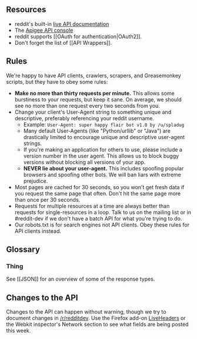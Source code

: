 ## Resources
* reddit's built-in [live API documentation](http://www.reddit.com/dev/api)
* The [Apigee API console](https://apigee.com/console/reddit)
* reddit supports [[OAuth for authentication|OAuth2]].
* Don't forget the list of [[API Wrappers]].

<h2 id="rules">Rules</h2>
We're happy to have API clients, crawlers, scrapers, and Greasemonkey scripts,
but they have to obey some rules:

* **Make no more than thirty requests per minute.** This allows some burstiness
  to your requests, but keep it sane. On average, we should see no more than
  one request every two seconds from you.
* Change your client's User-Agent string to something unique and descriptive,
  preferably referencing your reddit username.
    * Example: `User-Agent: super happy flair bot v1.0 by /u/spladug`
    * Many default User-Agents (like "Python/urllib" or "Java") are drastically
      limited to encourage unique and descriptive user-agent strings.
    * If you're making an application for others to use, please include a
      version number in the user agent. This allows us to block buggy versions
      without blocking all versions of your app.
    * **NEVER lie about your user-agent.** This includes spoofing popular
      browsers and spoofing other bots. We will ban liars with extreme
      prejudice.
* Most pages are cached for 30 seconds, so you won't get fresh data if you
  request the same page that often. Don't hit the same page more than once
  per 30 seconds.
* Requests for multiple resources at a time are always better than requests for
  single-resources in a loop. Talk to us on the mailing list or in #reddit-dev
  if we don't have a batch API for what you're trying to do.
* Our robots.txt is for search engines not API clients. Obey these rules for
  API clients instead.

## Glossary ##

### Thing ###

See [[JSON]] for an overview of some of the response types.

## Changes to the API ##

Changes to the API can happen without warning, though we try to document
changes in [/r/redditdev](http://www.reddit.com/r/redditdev). Use the Firefox
add-on
[LiveHeaders](https://addons.mozilla.org/en-us/firefox/addon/live-http-headers/)
or the Webkit inspector's Network section to see what fields are being posted
this week.
